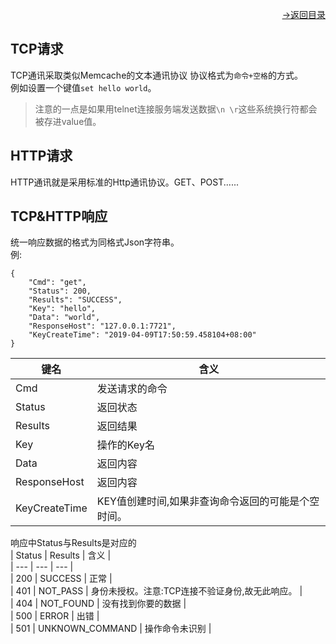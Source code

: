 [<p align="right">->返回目录</p>](0.directory.md)

## TCP请求
TCP通讯采取类似Memcache的文本通讯协议 协议格式为`命令+空格`的方式。  
例如设置一个键值`set hello world`。  
>注意的一点是如果用telnet连接服务端发送数据`\n \r`这些系统换行符都会被存进value值。

## HTTP请求
HTTP通讯就是采用标准的Http通讯协议。GET、POST......

## TCP&HTTP响应
统一响应数据的格式为同格式Json字符串。  
例:  
```shell
{
    "Cmd": "get",
    "Status": 200,
    "Results": "SUCCESS",
    "Key": "hello",
    "Data": "world",
    "ResponseHost": "127.0.0.1:7721",
    "KeyCreateTime": "2019-04-09T17:50:59.458104+08:00"
}  
```

|   键名 |   含义  |
| --- | --- |
|   Cmd  |   发送请求的命令  |
|   Status  |   返回状态  |
|   Results  |  返回结果   |
|   Key  |  操作的Key名   |
|   Data  |   返回内容  |
|   ResponseHost  |   返回内容  |
|   KeyCreateTime  |   KEY值创建时间,如果非查询命令返回的可能是个空时间。  |

响应中Status与Results是对应的  
|   Status |   Results  |  含义  |  
| --- | --- | --- |  
|   200  |   SUCCESS | 正常 |  
|   401  |   NOT_PASS  |  身份未授权。注意:TCP连接不验证身份,故无此响应。 |  
|   404  |   NOT_FOUND  | 没有找到你要的数据 |  
|   500  |   ERROR   |  出错 |  
|   501  |   UNKNOWN_COMMAND |  操作命令未识别  |  

